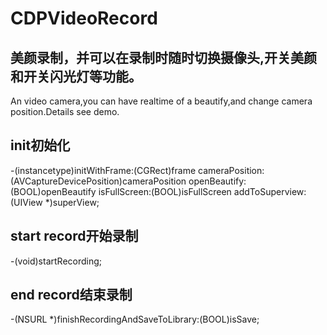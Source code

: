# CDPVideoRecord
## 美颜录制，并可以在录制时随时切换摄像头,开关美颜和开关闪光灯等功能。
An video camera,you can have realtime of a beautify,and change camera position.Details see demo.

## init初始化
-(instancetype)initWithFrame:(CGRect)frame cameraPosition:(AVCaptureDevicePosition)cameraPosition openBeautify:(BOOL)openBeautify isFullScreen:(BOOL)isFullScreen addToSuperview:(UIView *)superView;

## start record开始录制
-(void)startRecording;

## end record结束录制
-(NSURL *)finishRecordingAndSaveToLibrary:(BOOL)isSave;

